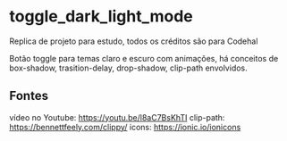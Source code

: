 # toggle_dark_light_mode

Replica de projeto para estudo, todos os créditos são para Codehal

Botão toggle para temas claro e escuro com animações, há conceitos de box-shadow, trasition-delay, drop-shadow, clip-path envolvidos.

## Fontes
vídeo no Youtube: https://youtu.be/l8aC7BsKhTI
clip-path: https://bennettfeely.com/clippy/
icons: https://ionic.io/ionicons
